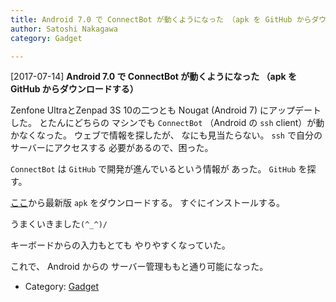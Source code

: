 ```yaml
---
title: Android 7.0 で ConnectBot が動くようになった （apk を GitHub からダウンロードする）
author: Satoshi Nakagawa
category: Gadget

---
```


[2017-07-14] **Android 7.0 で ConnectBot が動くようになった （apk を GitHub からダウンロードする）** 

 Zenfone UltraとZenpad 3S 10の二つとも
Nougat (Android 7) にアップデートした。
とたんにどちらの
マシンでも `ConnectBot`
（Android の `ssh` client）が動かなくなった。
ウェブで情報を探したが、
なにも見当たらない。
`ssh` で自分のサーバーにアクセスする
必要があるので、困った。

 `ConnectBot` は
`GitHub` で開発が進んでいるという情報が
あった。
`GitHub` を探す。

[ここ](https://github.com/connectbot/connectbot/releases?cm_mc_uid=09788275950515000310714&cm_mc_sid_50200000=1500031071)から最新版 `apk` をダウンロードする。
すぐにインストールする。

 うまくいきました`(^_^)/`

 キーボードからの入力もとても
やりやすくなっていた。

 これで、
Android からの
サーバー管理ももと通り可能になった。

- Category: [Gadget](https://merapano.github.io/categories.html#Gadget)

